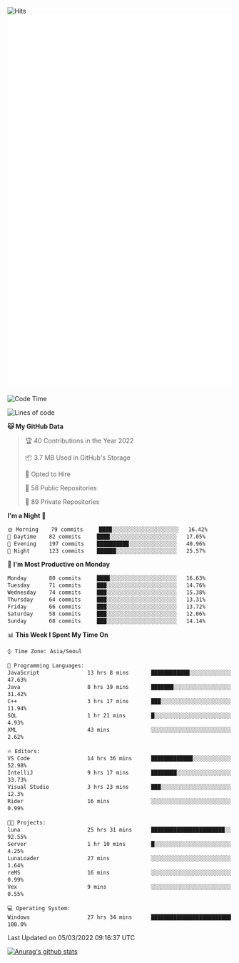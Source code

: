 ![Hits](https://hits.seeyoufarm.com/api/count/incr/badge.svg?url=https%3A%2F%2Fgithub.com%2Fkokose1234&count_bg=%2379C83D&title_bg=%23555555&icon=apple.svg&icon_color=%23E7E7E7&title=hits&edge_flat=false)
<br/>
![Metrics](https://github.com/kokose1234/kokose1234/blob/main/github-metrics.svg)

<!--START_SECTION:waka-->
![Code Time](http://img.shields.io/badge/Code%20Time-540%20hrs%207%20mins-blue)

![Lines of code](https://img.shields.io/badge/From%20Hello%20World%20I%27ve%20Written-8%20Million%20lines%20of%20code-blue)

**🐱 My GitHub Data** 

> 🏆 40 Contributions in the Year 2022
 > 
> 📦 3.7 MB Used in GitHub's Storage 
 > 
> 💼 Opted to Hire
 > 
> 📜 58 Public Repositories 
 > 
> 🔑 89 Private Repositories  
 > 
**I'm a Night 🦉** 

```text
🌞 Morning    79 commits     ████░░░░░░░░░░░░░░░░░░░░░   16.42% 
🌆 Daytime    82 commits     ████░░░░░░░░░░░░░░░░░░░░░   17.05% 
🌃 Evening    197 commits    ██████████░░░░░░░░░░░░░░░   40.96% 
🌙 Night      123 commits    ██████░░░░░░░░░░░░░░░░░░░   25.57%

```
📅 **I'm Most Productive on Monday** 

```text
Monday       80 commits     ████░░░░░░░░░░░░░░░░░░░░░   16.63% 
Tuesday      71 commits     ███░░░░░░░░░░░░░░░░░░░░░░   14.76% 
Wednesday    74 commits     ███░░░░░░░░░░░░░░░░░░░░░░   15.38% 
Thursday     64 commits     ███░░░░░░░░░░░░░░░░░░░░░░   13.31% 
Friday       66 commits     ███░░░░░░░░░░░░░░░░░░░░░░   13.72% 
Saturday     58 commits     ███░░░░░░░░░░░░░░░░░░░░░░   12.06% 
Sunday       68 commits     ███░░░░░░░░░░░░░░░░░░░░░░   14.14%

```


📊 **This Week I Spent My Time On** 

```text
⌚︎ Time Zone: Asia/Seoul

💬 Programming Languages: 
JavaScript               13 hrs 8 mins       ████████████░░░░░░░░░░░░░   47.63% 
Java                     8 hrs 39 mins       ███████░░░░░░░░░░░░░░░░░░   31.42% 
C++                      3 hrs 17 mins       ███░░░░░░░░░░░░░░░░░░░░░░   11.94% 
SQL                      1 hr 21 mins        █░░░░░░░░░░░░░░░░░░░░░░░░   4.93% 
XML                      43 mins             ░░░░░░░░░░░░░░░░░░░░░░░░░   2.62%

🔥 Editors: 
VS Code                  14 hrs 36 mins      █████████████░░░░░░░░░░░░   52.98% 
IntelliJ                 9 hrs 17 mins       ████████░░░░░░░░░░░░░░░░░   33.73% 
Visual Studio            3 hrs 23 mins       ███░░░░░░░░░░░░░░░░░░░░░░   12.3% 
Rider                    16 mins             ░░░░░░░░░░░░░░░░░░░░░░░░░   0.99%

🐱‍💻 Projects: 
luna                     25 hrs 31 mins      ███████████████████████░░   92.55% 
Server                   1 hr 10 mins        █░░░░░░░░░░░░░░░░░░░░░░░░   4.25% 
LunaLoader               27 mins             ░░░░░░░░░░░░░░░░░░░░░░░░░   1.64% 
reMS                     16 mins             ░░░░░░░░░░░░░░░░░░░░░░░░░   0.99% 
Vex                      9 mins              ░░░░░░░░░░░░░░░░░░░░░░░░░   0.55%

💻 Operating System: 
Windows                  27 hrs 34 mins      █████████████████████████   100.0%

```


 Last Updated on 05/03/2022 09:16:37 UTC
<!--END_SECTION:waka-->

[![Anurag's github stats](https://github-readme-stats.vercel.app/api?username=kokose1234&theme=dracula)](https://github.com/anuraghazra/github-readme-stats)



	
